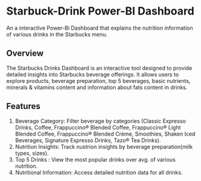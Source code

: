 # Starbuck-Drink Power-BI Dashboard

An a interactive Power-Bi Dashboard that explains the nutrition information of various drinks in the Starbucks menu.

## Overview
The Starbucks Drinks Dashboard is an interactive tool designed to provide detailed insights into Starbucks beverage offerings. It allows users to explore products, beverage preparation, top 5 beverages, basic nutrients, minerals &  vitamins content and information about fats content in drinks.

## Features
1) Beverage Category: Filter beverage by categories (Classic Expresso Drinks, Coffee, Frappuccino® Blended Coffee, Frappuccino® Light Blended Coffee, Frappuccino® Blended Crème, Smoothies, Shaken Iced Beverages, Signature Espresso Drinks, Tazo® Tea Drinks).
2) Nutrition Insights: Track nustrion insights by beverage preparation(milk types, sizes).
3) Top 5 Drinks : View the most popular drinks over avg. of various nutrition.
4) Nutritional Information: Access detailed nutrition data for all drinks.





